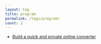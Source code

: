```yaml
---
layout: tag
title: program
permalink: /tags/program/
count: 1
---
```


- [Build a quick and private online converter](https://matan-h.com/build-quick-private-online-converter)
